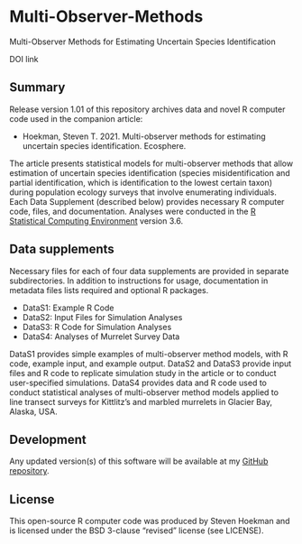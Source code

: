 # Multi-Observer-Methods
Multi-Observer Methods for Estimating Uncertain Species Identification

DOI link
## Summary
Release version 1.01 of this repository archives data and novel R computer code used in the companion article: 
  - Hoekman, Steven T. 2021. Multi-observer methods for estimating uncertain species identification. Ecosphere. 
 
The article presents statistical models for multi-observer methods that allow estimation of uncertain species identification (species misidentification and partial identification, which is identification to the lowest certain taxon) during population ecology surveys that involve enumerating individuals. Each Data Supplement (described below) provides necessary R computer code, files, and documentation. Analyses were conducted in the [R Statistical Computing Environment]( https://www.r-project.org/) version 3.6. 
## Data supplements
Necessary files for each of four data supplements are provided in separate subdirectories. In addition to instructions for usage, documentation in metadata files lists required and optional R packages. 
  - DataS1: Example R Code
  - DataS2: Input Files for Simulation Analyses
  - DataS3: R Code for Simulation Analyses
  - DataS4: Analyses of Murrelet Survey Data

DataS1 provides simple examples of multi-observer method models, with R code, example input, and example output. 
DataS2 and DataS3 provide input files and R code to replicate simulation study in the article or to conduct user-specified simulations. 
DataS4 provides data and R code used to conduct statistical analyses of multi-observer method models applied to line transect surveys for Kittlitz’s and marbled murrelets in Glacier Bay, Alaska, USA. 
## Development
Any updated version(s) of this software will be available at my [GitHub repository](https://github.com/StevenHoekman). 
## License
This open-source R computer code was produced by Steven Hoekman and is licensed under the BSD 3-clause “revised” license (see LICENSE). 
